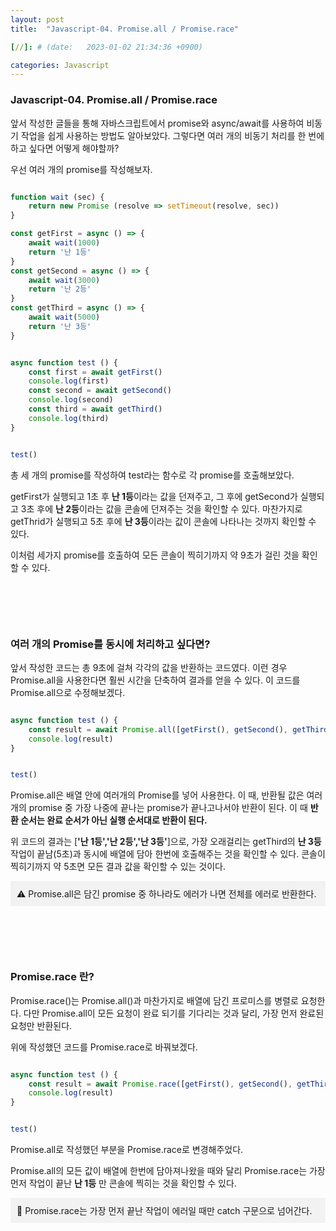 ```yaml
---
layout: post
title:  "Javascript-04. Promise.all / Promise.race"

[//]: # (date:   2023-01-02 21:34:36 +0900)

categories: Javascript
---
```


[//]: # (<h1>Introduction</h1>)

<h3>Javascript-04. Promise.all / Promise.race</h3>

앞서 작성한 글들을 통해 자바스크립트에서 promise와 async/await를 사용하여 비동기 작업을 쉽게 사용하는 방법도 알아보았다.
그렇다면 여러 개의 비동기 처리를 한 번에 하고 싶다면 어떻게 해야할까?

우선 여러 개의 promise를 작성해보자.

```javascript

function wait (sec) {
    return new Promise (resolve => setTimeout(resolve, sec))
}

const getFirst = async () => {
    await wait(1000)
    return '난 1등'
}
const getSecond = async () => {
    await wait(3000)
    return '난 2등'
}
const getThird = async () => {
    await wait(5000)
    return '난 3등'
}


async function test () {
    const first = await getFirst()
    console.log(first)
    const second = await getSecond()
    console.log(second)
    const third = await getThird()
    console.log(third)
}


test()

```

총 세 개의 promise를 작성하여 test라는 함수로 각 promise를 호출해보았다.

getFirst가 실행되고 1초 후 **난 1등**이라는 값을 던져주고, 그 후에 getSecond가 실행되고 3초 후에 **난 2등**이라는 값을
콘솔에 던져주는 것을 확인할 수 있다. 마찬가지로 getThrid가 실행되고 5초 후에 **난 3등**이라는 값이 콘솔에 나타나는 것까지 확인할 수 있다.

이처럼 세가지 promise를 호출하여 모든 콘솔이 찍히기까지 약 9초가 걸린 것을 확인할 수 있다.



<h3 style="margin-top:100px">여러 개의 Promise를 동시에 처리하고 싶다면?</h3>

앞서 작성한 코드는 총 9초에 걸쳐 각각의 값을 반환하는 코드였다. 이런 경우 Promise.all을 사용한다면 훨씬 시간을 단축하여 결과를 얻을 수 있다.
이 코드를 Promise.all으로 수정해보겠다.


```javascript

async function test () {
    const result = await Promise.all([getFirst(), getSecond(), getThird()])
    console.log(result)
}


test()
```

Promise.all은 배열 안에 여러개의 Promise를 넣어 사용한다. 이 때, 반환될 값은 여러 개의 promise 중 가장 나중에 끝나는 promise가 끝나고나서야 반환이 된다.
이 때 **반환 순서는 완료 순서가 아닌 실행 순서대로 반환이 된다.**

위 코드의 결과는 [**'난 1등','난 2등','난 3등'**]으로, 가장 오래걸리는 getThird의 **난 3등** 작업이 끝남(5초)과 동시에 배열에 담아 한번에 호출해주는 것을 확인할 수 있다.
콘솔이 찍히기까지 약 5초면 모든 결과 값을 확인할 수 있는 것이다.

<div style="background: #f2f2f2; padding: 10px">
⚠️ Promise.all은 담긴 promise 중 하나라도 에러가 나면 전체를 에러로 반환한다.
</div>



<h3 style="margin-top:100px">Promise.race 란?</h3>

Promise.race()는 Promise.all()과 마찬가지로 배열에 담긴 프로미스를 병렬로 요청한다.
다만 Promise.all이 모든 요청이 완료 되기를 기다리는 것과 달리, 가장 먼저 완료된 요청만 반환된다.


위에 작성했던 코드를 Promise.race로 바꿔보겠다.

```javascript

async function test () {
    const result = await Promise.race([getFirst(), getSecond(), getThird()])
    console.log(result)
}


test()
```

Promise.all로 작성했던 부분을 Promise.race로 변경해주었다. 

Promise.all의 모든 값이 배열에 한번에 담아져나왔을 때와 달리 Promise.race는 가장 먼저 작업이 끝난 **난 1등** 만 콘솔에 찍히는 것을 확인할 수 있다.


<div style="background:#f2f2f2; padding: 10px">
📍 Promise.race는 가장 먼저 끝난 작업이 에러일 때만 catch 구문으로 넘어간다.
</div>